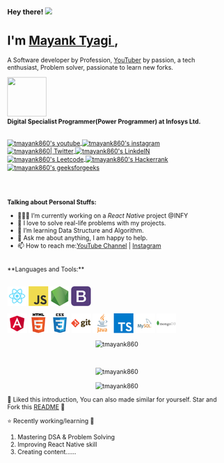 ### Hey there! <img src="https://user-images.githubusercontent.com/5679180/79618120-0daffb80-80be-11ea-819e-d2b0fa904d07.gif" width="27px">

# I'm <a align="center" href="https://tmayank860.github.io/MayankTyagi/"  target="_blank">Mayank Tyagi </a>,
A Software developer by Profession, <a href="http://youtube.com/mayanktyagi/" target="_blank">YouTuber</a> by passion, a tech enthusiast, Problem solver, passionate to learn new forks.

<img src="https://media.giphy.com/media/D0EjguuQzYr9m/giphy.gif" width="90px" height="90px"><br/><b>Digital Specialist Programmer(Power Programmer) at Infosys Ltd.</b>

<br/>
<a href="http://youtube.com/mayanktyagi/" target="_blank"> 
   <img align="center" alt="tmayank860's youtube" width="35px" src="https://cdn.jsdelivr.net/npm/simple-icons@v3/icons/youtube.svg" />
</a>
<a href="https://www.instagram.com/the_cs_guy_/" target="_blank"> 
   <img align="center" alt="tmayank860's instagram" width="35px" src="https://cdn.jsdelivr.net/npm/simple-icons@v3/icons/instagram.svg" />
</a>
<a href="https://twitter.com/tmayank860" target="_blank">
  <img align="center" alt="tmayank860| Twitter" width="22px" src="https://cdn.jsdelivr.net/npm/simple-icons@v3/icons/twitter.svg" />
</a> 
<a href="https://www.linkedin.com/in/tmayank860/" target="_blank">
  <img align="center" alt="tmayank860's LinkdeIN" width="35px" src="https://cdn.jsdelivr.net/npm/simple-icons@v3/icons/linkedin.svg" />
</a>

<a href="https://leetcode.com/tmayank860/" target="_blank">
  <img align="center" alt="tmayank860's Leetcode" width="22px" src="https://cdn.jsdelivr.net/npm/simple-icons@v3/icons/leetcode.svg" />
</a> 
<a href="https://www.hackerrank.com/tmayank860?hr_r=1" target="_blank"> 
   <img align="center" alt="tmayank860's Hackerrank" width="35px" src="https://cdn.jsdelivr.net/npm/simple-icons@v3/icons/hackerrank.svg" />
</a>
<a href="https://auth.geeksforgeeks.org/user/tmayank860/practice/" target="_blank"> 
   <img align="center" alt="tmayank860's geeksforgeeks" width="35px" src="https://cdn.jsdelivr.net/npm/simple-icons@v3/icons/geeksforgeeks.svg" />
</a>



<br><br>


<!--   <img align="right" alt="GIF" src="https://media.giphy.com/media/VTtANKl0beDFQRLDTh/giphy.gif" /> -->
  
**Talking about Personal Stuffs:**



- 👨🏻‍💻 I’m currently working on a <em>React Native</em> project @INFY
- 🌱 I love to solve real-life problems with my projects.
- 🤔 I’m learning Data Structure and Algorithm.
- 💬 Ask me about anything, I am happy to help.
- 📫 How to reach me:<a href="http://youtube.com/mayanktyagi/" target="_blank">YouTube Channel</a> |  <a href="https://www.instagram.com/the_cs_guy_/" target="_blank">Instagram</a>
<br>
**Languages and Tools:**
<br>
<br>

<code><img height="45" src="https://raw.githubusercontent.com/github/explore/80688e429a7d4ef2fca1e82350fe8e3517d3494d/topics/react/react.png"></code>
<code><img height="45" src="https://raw.githubusercontent.com/github/explore/80688e429a7d4ef2fca1e82350fe8e3517d3494d/topics/javascript/javascript.png"></code>
<code><img height="45" src="https://raw.githubusercontent.com/github/explore/80688e429a7d4ef2fca1e82350fe8e3517d3494d/topics/nodejs/nodejs.png"></code>
<code><img height="45" src="https://raw.githubusercontent.com/github/explore/80688e429a7d4ef2fca1e82350fe8e3517d3494d/topics/bootstrap/bootstrap.png"></code>

<code><img height="45" src="https://raw.githubusercontent.com/github/explore/80688e429a7d4ef2fca1e82350fe8e3517d3494d/topics/angular/angular.png"></code>
<code><img height="45" src="https://raw.githubusercontent.com/github/explore/80688e429a7d4ef2fca1e82350fe8e3517d3494d/topics/html/html.png"></code>
<code><img height="45" src="https://raw.githubusercontent.com/github/explore/80688e429a7d4ef2fca1e82350fe8e3517d3494d/topics/css/css.png"></code>
<code><img height="45" src="https://raw.githubusercontent.com/github/explore/80688e429a7d4ef2fca1e82350fe8e3517d3494d/topics/git/git.png"></code>
<code><img height="45" src="https://raw.githubusercontent.com/github/explore/80688e429a7d4ef2fca1e82350fe8e3517d3494d/topics/java/java.png"></code>
<code><img height="45" src="https://raw.githubusercontent.com/github/explore/80688e429a7d4ef2fca1e82350fe8e3517d3494d/topics/typescript/typescript.png"></code>
<code><img height="45" src="https://raw.githubusercontent.com/github/explore/80688e429a7d4ef2fca1e82350fe8e3517d3494d/topics/mysql/mysql.png"></code>
<code><img height="45" src="https://raw.githubusercontent.com/github/explore/80688e429a7d4ef2fca1e82350fe8e3517d3494d/topics/mongodb/mongodb.png"></code>
<br>

<p align="center"> <img src="https://komarev.com/ghpvc/?username=tmayank860" alt="tmayank860" /> </p>
 
 <br>
<!-- <img src="https://github-readme-stats.vercel.app/api?username=tmayank860&&show_icons=true&title_color=08fdd8&icon_color=bb2acf&text_color=ffffff&bg_color=242424" width="100%"/>  -->

<p align="center"> <img align="center" src="https://github-readme-stats.vercel.app/api?username=tmayank860&show_icons=true&title_color=08fdd8&icon_color=bb2acf&text_color=ffffff&bg_color=242424&locale=en" alt="tmayank860" /></p>
<p align="center"> <img align="center" src="https://github-readme-stats.vercel.app/api/top-langs/?username=tmayank860&title_color=08fdd8&icon_color=bb2acf&text_color=ffffff&bg_color=242424&layout=compact&langs_count=8" alt="tmayank860" />


<!--[tmayank860 github stats](https://github-readme-stats.vercel.app/api?username=tmayank860&show_icons=true&hide_border=true)-->

:pushpin: Liked this introduction, You can also made similar for yourself. Star and Fork this [README](https://github.com/tmayank860/tmayank860) :pencil:

⭐️ Recently working/learning :rocket:
1. Mastering DSA & Problem Solving
2. Improving React Native skill
3. Creating content......

